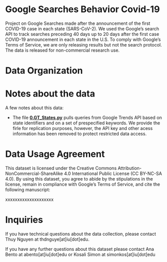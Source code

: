 # Google Searches Behavior Covid-19
Project on Google Searches made after the announcement of the first COVID-19 case in each state (SARS-CoV-2). We used the Google’s search API to track searches preceding 40 days up to 20 days after the first case COVID-19 announcement in each state in the U.S. To comply with Google’s Terms of Service, we are only releasing results but not the search protocol. The data is released for non-commercial research use.

# Data Organization



# Notes about the data

A few notes about this data:
- The file [**0.GT_States.py**](0.GT_StateQuery.py) pulls queries from Google Trends API based on state identifiers and on a set of prespecified keywords. We provide the firle for replication purposes, however, the API key and other acess information has been removed to protect restricted data access.  

# Data Usage Agreement
This dataset is licensed under the Creative Commons Attribution-NonCommercial-ShareAlike 4.0 International Public License (CC BY-NC-SA 4.0). By using this dataset, you agree to abide by the stipulations in the license, remain in compliance with Google’s Terms of Service, and cite the following manuscript:  

xxxxxxxxxxxxxxxxxxxx

# Inquiries


If you have technical questions about the data collection, please contact Thuy Nguyen at thdnguye[at]iu[dot]edu.

If you have any further questions about this dataset please contact Ana Bento at abento[at]iu[dot]edu or Kosali Simon   at simonkos[at]iu[dot]edu

